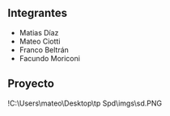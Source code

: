 ## Integrantes
- Matias Díaz
- Mateo Ciotti
- Franco Beltrán
- Facundo Moriconi



## Proyecto

!C:\Users\mateo\Desktop\tp Spd\imgs\sd.PNG
